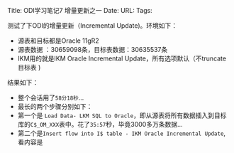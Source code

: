 Title: ODI学习笔记7 增量更新之一
Date:
URL: 
Tags: 

测试了下ODI的增量更新（Incremental Update)。环境如下：
- 源表和目标都是Oracle 11gR2
- 源表数据 ：30659098条，目标表数据：30635537条
- IKM用的就是IKM Oracle Incremental Update，所有选项默认（不truncate目标表 )

结果如下：
- 整个会话用了`58分18秒`...
- 最长的两个步骤分别如下：
- 第一个是 `Load Data- LKM SQL to Oracle`，即从源表将所有数据插入到目标库的`C$_OM_XXX`表中。花了`35:57`秒，毕竟3000多万条数据...
- 第二个是`Insert flow into I$ table - IKM Oracle Incremental Update`,看内容是
